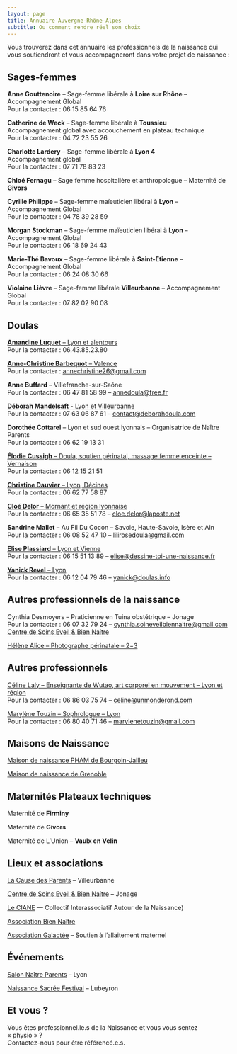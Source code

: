 ```yaml
---
layout: page
title: Annuaire Auvergne-Rhône-Alpes
subtitle: Ou comment rendre réel son choix
---
```


Vous trouverez dans cet annuaire les professionnels de la naissance qui vous soutiendront et vous accompagneront dans votre projet de naissance :


## Sages-femmes

**Anne Gouttenoire** – Sage-femme libérale à **Loire sur Rhône** – Accompagnement Global  
Pour la contacter : 06 15 85 64 76

**Catherine de Weck** – Sage-femme libérale à **Toussieu**  
Accompagnement global avec accouchement en plateau technique  
Pour la contacter : 04 72 23 55 26

**Charlotte Lardery** – Sage-femme libérale à **Lyon 4**  
Accompagnement global  
Pour la contacter : 07 71 78 83 23

**Chloé Fernagu** – Sage femme hospitalière et anthropologue – Maternité de **Givors**

**Cyrille Philippe** – Sage-femme maïeuticien libéral à **Lyon** – Accompagnement Global  
Pour le contacter : 04 78 39 28 59

**Morgan Stockman** – Sage-femme maïeuticien libéral à **Lyon** – Accompagnement Global  
Pour le contacter : 06 18 69 24 43

**Marie-Thé Bavoux** – Sage-femme libérale à **Saint-Etienne** – Accompagnement Global  
Pour la contacter : 06 24 08 30 66

**Violaine Lièvre** – Sage-femme libérale **Villeurbanne** – Accompagnement Global  
Pour la contacter : 07 82 02 90 08


## Doulas

[**Amandine Luquet** – Lyon et alentours](https://www.bien-naitre-doula.fr)  
Pour la contacter : 06.43.85.23.80

[**Anne-Christine Barbequot** – Valence](https://cheminsdenaissance.com/)  
Pour la contacter : annechristine26@gmail.com  

**Anne Buffard** – Villefranche-sur-Saône  
Pour la contacter : 06 47 81 58 99 – annedoula@free.fr

[**Déborah Mandelsaft** - Lyon et Villeurbanne](https://deborahdoula.com/)  
Pour la contacter : 07 63 06 87 61 – contact@deborahdoula.com

**Dorothée Cottarel** – Lyon et sud ouest lyonnais – Organisatrice de Naître Parents  
Pour la contacter : 06 62 19 13 31

[**Élodie Cussigh** – Doula, soutien périnatal, massage femme enceinte – Vernaison](https://www.doula-mama.com)  
Pour la contacter : 06 12 15 21 51  

[**Christine Dauvier** – Lyon, Décines](https://www.facebook.com/sterenndoula/?fref=gc&dti=798953136900048&hc_location=ufi)  
Pour la contacter : 06 62 77 58 87

[**Cloé Delor** – Mornant et région lyonnaise](https://naissance-accompagnee.fr/)  
Pour la contacter : 06 65 35 51 78 – cloe.delor@laposte.net

**Sandrine Mallet** – Au Fil Du Cocon – Savoie, Haute-Savoie, Isère et Ain  
Pour la contacter : 06 08 52 47 10 – lilirosedoula@gmail.com

[**Elise Plassiard** – Lyon et Vienne](http://dessine-toi-une-naissance.fr/)  
Pour la contacter : 06 15 51 13 89 – elise@dessine-toi-une-naissance.fr   

[**Yanick Revel** – Lyon](https://naissance.nayane.fr)  
Pour la contacter : 06 12 04 79 46 – yanick@doulas.info  


## Autres professionnels de la naissance

Cynthia Desmoyers – Praticienne en Tuina obstétrique – Jonage  
Pour la contacter : 06 07 32 79 24 – cynthia.soineveilbiennaitre@gmail.com  
[Centre de Soins Eveil & Bien Naître](https://soineveilbiennaitre.com/) 

[Hélène Alice – Photographe périnatale – 2=3](https://www.helenealice.org)


## Autres professionnels

[Céline Laly – Enseignante de Wutao, art corporel en mouvement – Lyon et région](http://unmonderond.com/)  
Pour la contacter : 06 86 03 75 74 – celine@unmonderond.com


[Marylène Touzin – Sophrologue – Lyon](https://www.marylene-touzin-sophrologue.fr)  
Pour la contacter : 06 80 40 71 46 – marylenetouzin@gmail.com


## Maisons de Naissance

[Maison de naissance PHAM de Bourgoin-Jailleu](http://mdnpham.fr/)

[Maison de naissance de Grenoble](https://www.lamaisongrenoble.com/)


## Maternités Plateaux techniques

Maternité de **Firminy**

Maternité de **Givors**

Maternité de L’Union – **Vaulx en Velin**


## Lieux et associations

[La Cause des Parents](https://www.lacausedesparents.org/) – Villeurbanne

[Centre de Soins Eveil & Bien Naître](https://soineveilbiennaitre.com/) – Jonage

[Le CIANE](https://ciane.net/) — Collectif Interassociatif Autour de la Naissance)

[Association Bien Naître](http://biennaitre.free.fr/wordpress/)

[Association Galactée](https://www.galactee.org/) – Soutien à l’allaitement maternel


## Événements

[Salon Naître Parents](https://www.facebook.com/Naitre-Parents-Lyon-1556009177764463/) – Lyon

[Naissance Sacrée Festival](https://www.facebook.com/Naissance-Sacr%C3%A9e-une-rencontre-715238045284946/) – Lubeyron

## Et vous ?

Vous êtes professionnel.le.s de la Naissance et vous vous sentez « physio » ?  
Contactez-nous pour être référencé.e.s.
